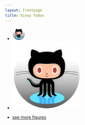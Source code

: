 ```yaml
---
layout: frontpage
title: Vinay Yadav
---
```


<div class="navbar">
  <div class="navbar-inner">
      <ul class="nav">
          <!--li><a href="{{ BASE_PATH }}/assets/broman.pdf">cv</a></li-->
          <li><a href="https://github.com/vinayyadav3016"><img src="assets/icons/images.jpeg" height="42" /></a></li>
          <li><a href="https://twitter.com/vinayyadav3016"><img src="assets/icons/github.jpeg" /></a></li>
      </ul>
  </div>
</div>

<div class="navbar">
  <div class="navbar-inner">
      <ul class="nav">
          <li><a href="morefigs.html">see more figures</a></li>
      </ul>
  </div>
</div>

